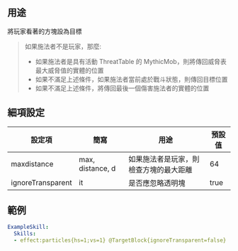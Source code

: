 ## 用途
將玩家看著的方塊設為目標

> 如果施法者不是玩家，那麼:
>- 如果施法者是具有活動 ThreatTable 的 MythicMob，則將傳回威脅表最大威脅值的實體的位置
>- 如果不滿足上述條件，如果施法者當前處於戰斗狀態，則傳回目標位置
>- 如果不滿足上述條件，將傳回最後一個傷害施法者的實體的位置

## 細項設定
| 設定項 | 簡寫   | 用途                      | 預設值 |
|-----------|-----------|----------------------------------------------------------------------|---------|
| maxdistance | max, distance, d | 如果施法者是玩家，則檢查方塊的最大距離      | 64       |
| ignoreTransparent | it | 是否應忽略透明塊                            | true    |

## 範例
```yaml
ExampleSkill:
  Skills:
  - effect:particles{hs=1;vs=1} @TargetBlock{ignoreTransparent=false}
```